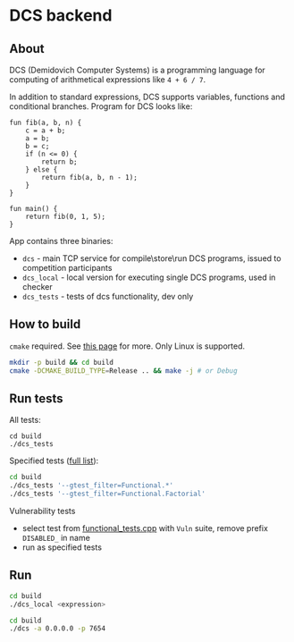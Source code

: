 # DCS backend

## About
DCS (Demidovich Computer Systems) is a programming language for computing of arithmetical expressions like `4 + 6 / 7`.

In addition to standard expressions, DCS supports variables, functions and conditional branches.
Program for DCS looks like:
```
fun fib(a, b, n) {
    c = a + b;
    a = b;
    b = c;
    if (n <= 0) {
        return b;
    } else {
        return fib(a, b, n - 1);
    }
}

fun main() {
    return fib(0, 1, 5);
}
```

App contains three binaries:
- `dcs` - main TCP service for compile\store\run DCS programs, issued to competition participants
- `dcs_local` - local version for executing single DCS programs, used in checker
- `dcs_tests` - tests of dcs functionality, dev only

## How to build
`cmake` required. See [this page](https://cmake.org/download/) for more.
Only Linux is supported.
```bash
mkdir -p build && cd build
cmake -DCMAKE_BUILD_TYPE=Release .. && make -j # or Debug
```

## Run tests
All tests:
```
cd build
./dcs_tests
```
Specified tests ([full list](src/tests)):
```bash
cd build
./dcs_tests '--gtest_filter=Functional.*'
./dcs_tests '--gtest_filter=Functional.Factorial'
```
Vulnerability tests
- select test from [functional_tests.cpp](src/tests/functional_tests.cpp) with `Vuln` suite, remove prefix `DISABLED_` in name
- run as specified tests

## Run
```bash
cd build
./dcs_local <expression>
```

```bash
cd build
./dcs -a 0.0.0.0 -p 7654
```